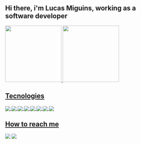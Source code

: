 ## Hi there, i'm Lucas Miguins, working as a software developer
 <div style="display: inline_block">
  <a href="https://github.com/miguins">
  <img height="180em" src="https://github-readme-stats.vercel.app/api?username=miguins&show_icons=true&theme=tokyonight&include_all_commits=true&count_private=true"/>
  <img height="180em" src="https://github-readme-stats.vercel.app/api/top-langs/?username=miguins&layout=compact&langs_count=7&theme=tokyonight&exclude_repo=jamaps&card_width=280"/>
</div>
  
## Tecnologies
<div style="display: inline_block">
  <img align="center" src="https://img.shields.io/badge/Java-ED8B00?style=for-the-badge&logo=java&logoColor=white" />
  <img align="center" src="https://img.shields.io/badge/Kotlin-0095D5?&style=for-the-badge&logo=kotlin&logoColor=white" />
  <img align="center" src="https://img.shields.io/badge/TypeScript-007ACC?style=for-the-badge&logo=typescript&logoColor=white" />
  <img align="center" src="https://img.shields.io/badge/Spring-6DB33F?style=for-the-badge&logo=spring&logoColor=white" />
  <img align="center" src="https://img.shields.io/badge/Micronaut-White?style=for-the-badge&color=black&logo=micronaut" />
  <img align="center" src="https://img.shields.io/badge/Angular-DD0031?style=for-the-badge&logo=angular&logoColor=white" />
  <img align="center" src="https://img.shields.io/badge/PostgreSQL-316192?style=for-the-badge&logo=postgresql&logoColor=white" />
  <img align="center" src="https://img.shields.io/badge/MySQL-00000F?style=for-the-badge&logo=mysql&logoColor=white" />
</div>
  
  ## How to reach me
<div>
  <a href = "mailto:lucasmiguins@gmail.com"><img src="https://img.shields.io/badge/-Gmail-%23333?style=for-the-badge&logo=gmail&logoColor=white" target="_blank"></a>
  <a href="https://www.linkedin.com/in/lucasmiguins" target="_blank"><img src="https://img.shields.io/badge/-LinkedIn-%230077B5?style=for-the-badge&logo=linkedin&logoColor=white" target="_blank"></a> 
</div>
